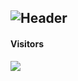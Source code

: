 ![Header](https://capsule-render.vercel.app/api?type=Waving&color=timeGradient&height=200&animation=fadeIn&section=header&text=一人之上&fontSize=60)
---

#### Visitors

![](https://count.getloli.com/get/@1rzs?theme=rule34)

